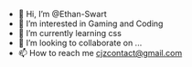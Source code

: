 - 👋 Hi, I’m @Ethan-Swart
- 👀 I’m interested in Gaming and Coding
- 🌱 I’m currently learning css
- 💞️ I’m looking to collaborate on ...
- 📫 How to reach me cjzcontact@gmail.com

<!---
Ethan-Swart/Ethan-Swart is a ✨ special ✨ repository because its `README.md` (this file) appears on your GitHub profile.
You can click the Preview link to take a look at your changes.
--->
